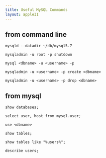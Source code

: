 ```yaml
---
title: Useful MySQL Commands
layout: appleII
---
```


from command line
-----------------

`mysqld --datadir ~/db/mysql5.7`

`mysqladmin -u root -p shutdown`

`mysql <dbname> -u <username> -p`

`mysqladmin -u <username> -p create <dbname>`

`mysqladmin -u <username> -p drop <dbname>`

from mysql
----------

`show databases;`

`select user, host from mysql.user;`

`use <dbname>`

`show tables;`

`show tables like "%users%";`

`describe users;`
